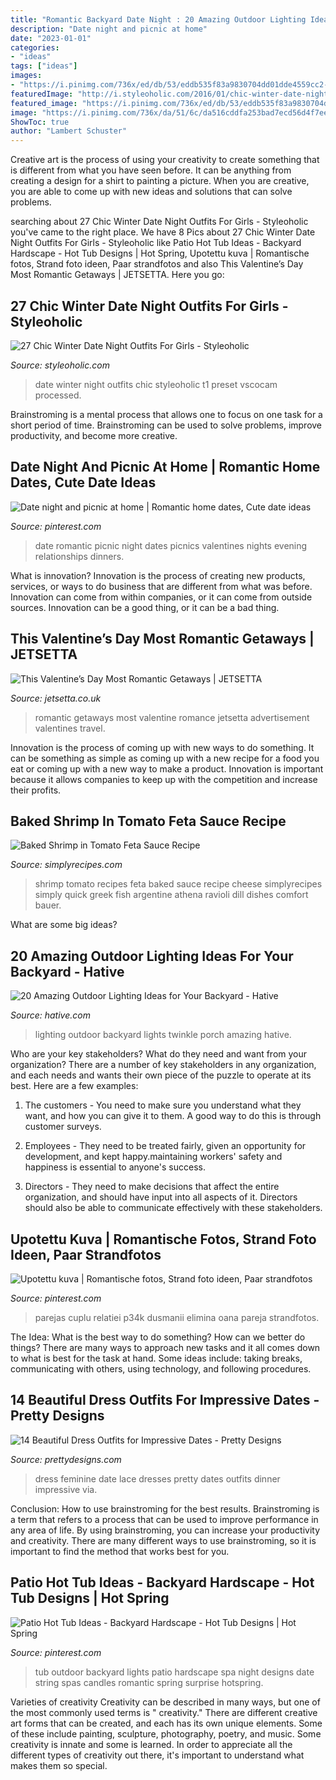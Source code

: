 ```yaml
---
title: "Romantic Backyard Date Night : 20 Amazing Outdoor Lighting Ideas For Your Backyard"
description: "Date night and picnic at home"
date: "2023-01-01"
categories:
- "ideas"
tags: ["ideas"]
images:
- "https://i.pinimg.com/736x/ed/db/53/eddb535f83a9830704dd01dde4559cc2--date-nights-picnics.jpg"
featuredImage: "http://i.styleoholic.com/2016/01/chic-winter-date-night-outfits-for-girls-14.jpg"
featured_image: "https://i.pinimg.com/736x/ed/db/53/eddb535f83a9830704dd01dde4559cc2--date-nights-picnics.jpg"
image: "https://i.pinimg.com/736x/da/51/6c/da516cddfa253bad7ecd56d4f7ee56d5--outdoor-spa-string-of-lights.jpg"
ShowToc: true
author: "Lambert Schuster"
---
```



Creative art is the process of using your creativity to create something that is different from what you have seen before. It can be anything from creating a design for a shirt to painting a picture. When you are creative, you are able to come up with new ideas and solutions that can solve problems.

	

		
searching about 27 Chic Winter Date Night Outfits For Girls - Styleoholic you've came to the right place. We have 8 Pics about 27 Chic Winter Date Night Outfits For Girls - Styleoholic like Patio Hot Tub Ideas - Backyard Hardscape - Hot Tub Designs | Hot Spring, Upotettu kuva | Romantische fotos, Strand foto ideen, Paar strandfotos and also This Valentine’s Day Most Romantic Getaways | JETSETTA. Here you go:
		
    
## 27 Chic Winter Date Night Outfits For Girls - Styleoholic

<img loading=lazy src="http://i.styleoholic.com/2016/01/chic-winter-date-night-outfits-for-girls-14.jpg" onerror="this.onerror=null;this.src='https://tse1.mm.bing.net/th?id=OIP.DQ7ErT1wsZ29q0q1NWK2hgHaLH&amp;pid=15.1';" alt="27 Chic Winter Date Night Outfits For Girls - Styleoholic">

_Source: styleoholic.com_

>date winter night outfits chic styleoholic t1 preset vscocam processed. 

	

Brainstroming is a mental process that allows one to focus on one task for a short period of time. Brainstroming can be used to solve problems, improve productivity, and become more creative.

    
## Date Night And Picnic At Home | Romantic Home Dates, Cute Date Ideas

<img loading=lazy src="https://i.pinimg.com/736x/ed/db/53/eddb535f83a9830704dd01dde4559cc2--date-nights-picnics.jpg" onerror="this.onerror=null;this.src='https://tse3.mm.bing.net/th?id=OIP.PjW4Ok214HG7niKrfki_lwHaJ3&amp;pid=15.1';" alt="Date night and picnic at home | Romantic home dates, Cute date ideas">

_Source: pinterest.com_

>date romantic picnic night dates picnics valentines nights evening relationships dinners. 

	

What is innovation?
Innovation is the process of creating new products, services, or ways to do business that are different from what was before. Innovation can come from within companies, or it can come from outside sources. Innovation can be a good thing, or it can be a bad thing.

    
## This Valentine’s Day Most Romantic Getaways | JETSETTA

<img loading=lazy src="https://jetsetta.co.uk/wp-content/uploads/2019/02/Romance-696x364.jpg" onerror="this.onerror=null;this.src='https://tse4.mm.bing.net/th?id=OIP.nrKb54T0ZPt2idF_wAAjMQHaD3&amp;pid=15.1';" alt="This Valentine’s Day Most Romantic Getaways | JETSETTA">

_Source: jetsetta.co.uk_

>romantic getaways most valentine romance jetsetta advertisement valentines travel. 

	

Innovation is the process of coming up with new ways to do something. It can be something as simple as coming up with a new recipe for a food you eat or coming up with a new way to make a product. Innovation is important because it allows companies to keep up with the competition and increase their profits.

    
## Baked Shrimp In Tomato Feta Sauce Recipe

<img loading=lazy src="https://www.simplyrecipes.com/thmb/9vvkydw4Xlk7V2HGetbX7YpYh1s=/960x0/filters:no_upscale():max_bytes(150000):strip_icc()/__opt__aboutcom__coeus__resources__content_migration__simply_recipes__uploads__2009__04__baked-shrimp-tomato-feta-vertical-a-1200-810f48b46b0541e79fcb3973ce41dd4e.jpg" onerror="this.onerror=null;this.src='https://tse4.mm.bing.net/th?id=OIP.hFv8ws9lXXEE0BQRiQoERwHaLH&amp;pid=15.1';" alt="Baked Shrimp in Tomato Feta Sauce Recipe">

_Source: simplyrecipes.com_

>shrimp tomato recipes feta baked sauce recipe cheese simplyrecipes simply quick greek fish argentine athena ravioli dill dishes comfort bauer. 

	

What are some big ideas?
 

    
## 20 Amazing Outdoor Lighting Ideas For Your Backyard - Hative

<img loading=lazy src="https://hative.com/wp-content/uploads/2017/06/outdoor-lighting/9-outdoor-lighting-diy-ideas-tutorials.jpg" onerror="this.onerror=null;this.src='https://tse4.mm.bing.net/th?id=OIP.D-wWHfJGgWAKzw4__DS99AHaKP&amp;pid=15.1';" alt="20 Amazing Outdoor Lighting Ideas for Your Backyard - Hative">

_Source: hative.com_

>lighting outdoor backyard lights twinkle porch amazing hative. 

	

Who are your key stakeholders? What do they need and want from your organization?
There are a number of key stakeholders in any organization, and each needs and wants their own piece of the puzzle to operate at its best. Here are a few examples:
1. The customers - You need to make sure you understand what they want, and how you can give it to them. A good way to do this is through customer surveys.

2. Employees - They need to be treated fairly, given an opportunity for development, and kept happy.maintaining workers' safety and happiness is essential to anyone's success.

3. Directors - They need to make decisions that affect the entire organization, and should have input into all aspects of it. Directors should also be able to communicate effectively with these stakeholders.

    
## Upotettu Kuva | Romantische Fotos, Strand Foto Ideen, Paar Strandfotos

<img loading=lazy src="https://i.pinimg.com/736x/91/ea/18/91ea180de801e13a1b5f7d6ce1da6825--couples-photography-sunset-beach-photography.jpg" onerror="this.onerror=null;this.src='https://tse4.mm.bing.net/th?id=OIP.lXBdzJ3Pj_d6ygO2GOR6OAHaLH&amp;pid=15.1';" alt="Upotettu kuva | Romantische fotos, Strand foto ideen, Paar strandfotos">

_Source: pinterest.com_

>parejas cuplu relatiei p34k dusmanii elimina oana pareja strandfotos. 

	

The Idea: What is the best way to do something?
How can we better do things? There are many ways to approach new tasks and it all comes down to what is best for the task at hand. Some ideas include: taking breaks, communicating with others, using technology, and following procedures.

    
## 14 Beautiful Dress Outfits For Impressive Dates - Pretty Designs

<img loading=lazy src="http://www.prettydesigns.com/wp-content/uploads/2014/07/Feminine-Lace-Dress-for-Date.jpg" onerror="this.onerror=null;this.src='https://tse3.mm.bing.net/th?id=OIP.XOoc42xm-2LZUteKb9GLlgHaK3&amp;pid=15.1';" alt="14 Beautiful Dress Outfits for Impressive Dates - Pretty Designs">

_Source: prettydesigns.com_

>dress feminine date lace dresses pretty dates outfits dinner impressive via. 

	

Conclusion: How to use brainstroming for the best results.
Brainstroming is a term that refers to a process that can be used to improve performance in any area of life. By using brainstroming, you can increase your productivity and creativity. There are many different ways to use brainstroming, so it is important to find the method that works best for you.

    
## Patio Hot Tub Ideas - Backyard Hardscape - Hot Tub Designs | Hot Spring

<img loading=lazy src="https://i.pinimg.com/736x/da/51/6c/da516cddfa253bad7ecd56d4f7ee56d5--outdoor-spa-string-of-lights.jpg" onerror="this.onerror=null;this.src='https://tse2.mm.bing.net/th?id=OIP.RQFkzDQbNCRyqdjEwMMo7gHaLR&amp;pid=15.1';" alt="Patio Hot Tub Ideas - Backyard Hardscape - Hot Tub Designs | Hot Spring">

_Source: pinterest.com_

>tub outdoor backyard lights patio hardscape spa night designs date string spas candles romantic spring surprise hotspring. 

	

Varieties of creativity
Creativity can be described in many ways, but one of the most commonly used terms is " creativity." There are different creative art forms that can be created, and each has its own unique elements. Some of these include painting, sculpture, photography, poetry, and music. Some creativity is innate and some is learned. In order to appreciate all the different types of creativity out there, it's important to understand what makes them so special.

